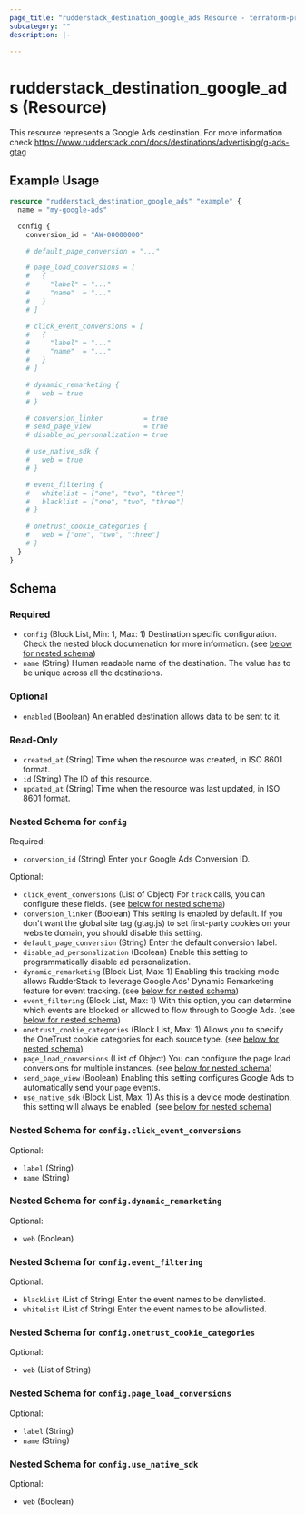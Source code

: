 ```yaml
---
page_title: "rudderstack_destination_google_ads Resource - terraform-provider-rudderstack"
subcategory: ""
description: |-
  
---
```


# rudderstack_destination_google_ads (Resource)

This resource represents a Google Ads destination. For more information check 
https://www.rudderstack.com/docs/destinations/advertising/g-ads-gtag

## Example Usage

```terraform
resource "rudderstack_destination_google_ads" "example" {
  name = "my-google-ads"

  config {
    conversion_id = "AW-00000000"

    # default_page_conversion = "..."

    # page_load_conversions = [
    #   {
    #     "label" = "..."
    #     "name"  = "..."
    #   }
    # ]

    # click_event_conversions = [
    #   {
    #     "label" = "..."
    #     "name"  = "..."
    #   }
    # ]

    # dynamic_remarketing {
    #   web = true
    # }

    # conversion_linker          = true
    # send_page_view             = true
    # disable_ad_personalization = true

    # use_native_sdk {
    #   web = true
    # }

    # event_filtering {
    #   whitelist = ["one", "two", "three"]
    #   blacklist = ["one", "two", "three"]
    # }

    # onetrust_cookie_categories {
    #   web = ["one", "two", "three"]
    # }
  }
}
```

<!-- schema generated by tfplugindocs -->
## Schema

### Required

- `config` (Block List, Min: 1, Max: 1) Destination specific configuration. Check the nested block documenation for more information. (see [below for nested schema](#nestedblock--config))
- `name` (String) Human readable name of the destination. The value has to be unique across all the destinations.

### Optional

- `enabled` (Boolean) An enabled destination allows data to be sent to it.

### Read-Only

- `created_at` (String) Time when the resource was created, in ISO 8601 format.
- `id` (String) The ID of this resource.
- `updated_at` (String) Time when the resource was last updated, in ISO 8601 format.

<a id="nestedblock--config"></a>
### Nested Schema for `config`

Required:

- `conversion_id` (String) Enter your Google Ads Conversion ID.

Optional:

- `click_event_conversions` (List of Object) For `track` calls, you can configure these fields. (see [below for nested schema](#nestedatt--config--click_event_conversions))
- `conversion_linker` (Boolean) This setting is enabled by default. If you don't want the global site tag (gtag.js) to set first-party cookies on your website domain, you should disable this setting.
- `default_page_conversion` (String) Enter the default conversion label.
- `disable_ad_personalization` (Boolean) Enable this setting to programmatically disable ad personalization.
- `dynamic_remarketing` (Block List, Max: 1) Enabling this tracking mode allows RudderStack to leverage Google Ads' Dynamic Remarketing feature for event tracking. (see [below for nested schema](#nestedblock--config--dynamic_remarketing))
- `event_filtering` (Block List, Max: 1) With this option, you can determine which events are blocked or allowed to flow through to Google Ads. (see [below for nested schema](#nestedblock--config--event_filtering))
- `onetrust_cookie_categories` (Block List, Max: 1) Allows you to specify the OneTrust cookie categories for each source type. (see [below for nested schema](#nestedblock--config--onetrust_cookie_categories))
- `page_load_conversions` (List of Object) You can configure the page load conversions for multiple instances. (see [below for nested schema](#nestedatt--config--page_load_conversions))
- `send_page_view` (Boolean) Enabling this setting configures Google Ads to automatically send your `page` events.
- `use_native_sdk` (Block List, Max: 1) As this is a device mode destination, this setting will always be enabled. (see [below for nested schema](#nestedblock--config--use_native_sdk))

<a id="nestedatt--config--click_event_conversions"></a>
### Nested Schema for `config.click_event_conversions`

Optional:

- `label` (String)
- `name` (String)


<a id="nestedblock--config--dynamic_remarketing"></a>
### Nested Schema for `config.dynamic_remarketing`

Optional:

- `web` (Boolean)


<a id="nestedblock--config--event_filtering"></a>
### Nested Schema for `config.event_filtering`

Optional:

- `blacklist` (List of String) Enter the event names to be denylisted.
- `whitelist` (List of String) Enter the event names to be allowlisted.


<a id="nestedblock--config--onetrust_cookie_categories"></a>
### Nested Schema for `config.onetrust_cookie_categories`

Optional:

- `web` (List of String)


<a id="nestedatt--config--page_load_conversions"></a>
### Nested Schema for `config.page_load_conversions`

Optional:

- `label` (String)
- `name` (String)


<a id="nestedblock--config--use_native_sdk"></a>
### Nested Schema for `config.use_native_sdk`

Optional:

- `web` (Boolean)
